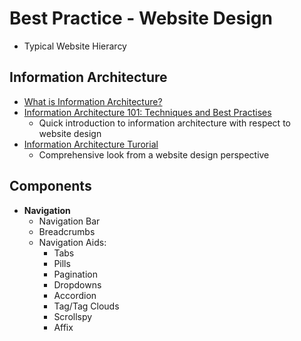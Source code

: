 # Best Practice - Website Design

* Typical Website Hierarcy

## Information Architecture

* [What is Information Architecture?](https://bit.ly/39IGG5a)
* [Information Architecture 101: Techniques and Best Practises](https://bit.ly/2PrshDz)
  * Quick introduction to information architecture with respect to website design
* [Information Architecture Turorial](https://bit.ly/3rXjQNy)
  * Comprehensive look from a website design perspective

## Components

* **Navigation**
  * Navigation Bar
  * Breadcrumbs
  * Navigation Aids:
    * Tabs
    * Pills
    * Pagination
    * Dropdowns
    * Accordion
    * Tag/Tag Clouds
    * Scrollspy
    * Affix
